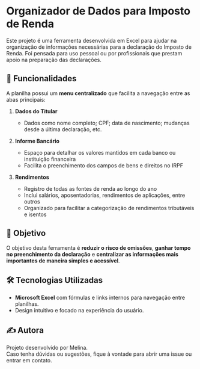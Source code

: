 # Organizador de Dados para Imposto de Renda

Este projeto é uma ferramenta desenvolvida em Excel para ajudar na organização de informações necessárias para a declaração do Imposto de Renda. Foi pensada para uso pessoal ou por profissionais que prestam apoio na preparação das declarações.

## 📌 Funcionalidades

A planilha possui um **menu centralizado** que facilita a navegação entre as abas principais:

1. **Dados do Titular**
   - Dados como nome completo; CPF; data de nascimento; mudanças desde a última declaração, etc.

2. **Informe Bancário**
   - Espaço para detalhar os valores mantidos em cada banco ou instituição financeira
   - Facilita o preenchimento dos campos de bens e direitos no IRPF

3. **Rendimentos**
   - Registro de todas as fontes de renda ao longo do ano
   - Inclui salários, aposentadorias, rendimentos de aplicações, entre outros
   - Organizado para facilitar a categorização de rendimentos tributáveis e isentos

## 🎯 Objetivo

O objetivo desta ferramenta é **reduzir o risco de omissões**, **ganhar tempo no preenchimento da declaração** e **centralizar as informações mais importantes de maneira simples e acessível**.

## 🛠️ Tecnologias Utilizadas

- **Microsoft Excel** com fórmulas e links internos para navegação entre planilhas.
- Design intuitivo e focado na experiência do usuário.

## ✍️ Autora

Projeto desenvolvido por Melina.  
Caso tenha dúvidas ou sugestões, fique à vontade para abrir uma issue ou entrar em contato.
